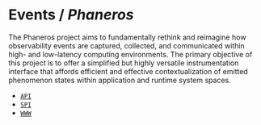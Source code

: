 # Events / _Phaneros_

The Phaneros project aims to fundamentally rethink and reimagine how observability events are
captured, collected, and communicated within high- and low-latency computing environments. The
primary objective of this project is to offer a simplified but highly versatile instrumentation
interface that affords efficient and effective contextualization of emitted phenomenon states within
application and runtime system spaces.

- [`API`](https://github.com/humainary-io/humainary-events-java)
- [`SPI`](https://github.com/phaneros-io/phaneros-events-java)
- [`WWW`](https://phaneros.io)